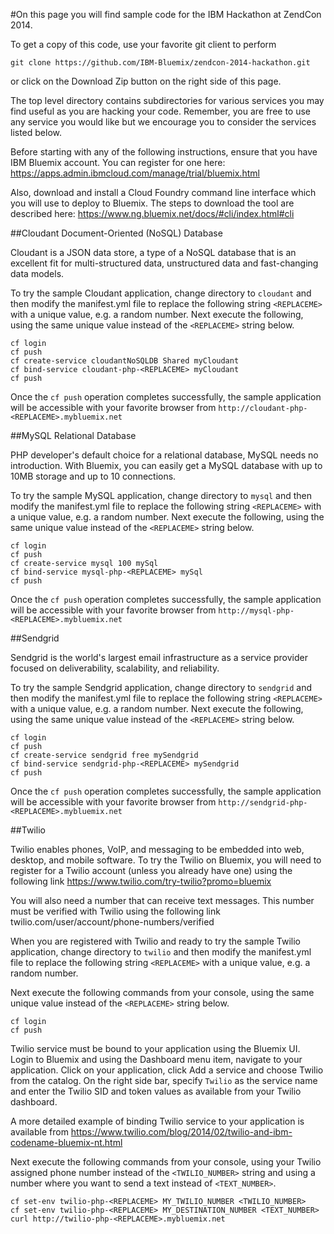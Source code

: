 #On this page you will find sample code for the IBM Hackathon at ZendCon 2014. 

To get a copy of this code, use your favorite git client to perform

```
git clone https://github.com/IBM-Bluemix/zendcon-2014-hackathon.git
```

or click on the Download Zip button on the right side of this page.

The top level directory contains subdirectories for various services you may find useful as you are hacking your code. Remember, you are free to use any service you would like but we encourage you to consider the services listed below.

Before starting with any of the following instructions, ensure that you have IBM Bluemix account. You can register for one here: https://apps.admin.ibmcloud.com/manage/trial/bluemix.html

Also, download and install a Cloud Foundry command line interface which you will use to deploy to Bluemix. The steps to download the tool are described here: https://www.ng.bluemix.net/docs/#cli/index.html#cli

##Cloudant Document-Oriented (NoSQL) Database

Cloudant is a JSON data store, a type of a NoSQL database that is an excellent fit for multi-structured data, unstructured data and fast-changing data models.

To try the sample Cloudant application, change directory to ```cloudant``` and then modify the manifest.yml file to replace the following string ```<REPLACEME>``` with a unique value, e.g. a random number. Next execute the following, using the same unique value instead of the  ```<REPLACEME>``` string below.


```
cf login
cf push
cf create-service cloudantNoSQLDB Shared myCloudant
cf bind-service cloudant-php-<REPLACEME> myCloudant
cf push
```
Once the ```cf push``` operation completes successfully, the sample application will be accessible with your favorite browser from ```http://cloudant-php-<REPLACEME>.mybluemix.net```


##MySQL Relational Database

PHP developer's default choice for a relational database, MySQL needs no introduction. With Bluemix, you can easily get a MySQL database with up to 10MB storage and up to 10 connections. 

To try the sample MySQL application, change directory to ```mysql``` and then modify the manifest.yml file to replace the following string ```<REPLACEME>``` with a unique value, e.g. a random number. Next execute the following, using the same unique value instead of the  ```<REPLACEME>``` string below.

```
cf login
cf push
cf create-service mysql 100 mySql
cf bind-service mysql-php-<REPLACEME> mySql
cf push
```
Once the ```cf push``` operation completes successfully, the sample application will be accessible with your favorite browser from ```http://mysql-php-<REPLACEME>.mybluemix.net```


##Sendgrid

Sendgrid is the world's largest email infrastructure as a service provider focused on deliverability, scalability, and reliability. 

To try the sample Sendgrid application, change directory to ```sendgrid``` and then modify the manifest.yml file to replace the following string ```<REPLACEME>``` with a unique value, e.g. a random number. Next execute the following, using the same unique value instead of the  ```<REPLACEME>``` string below.


```
cf login
cf push
cf create-service sendgrid free mySendgrid
cf bind-service sendgrid-php-<REPLACEME> mySendgrid
cf push
```
Once the ```cf push``` operation completes successfully, the sample application will be accessible with your favorite browser from ```http://sendgrid-php-<REPLACEME>.mybluemix.net```

##Twilio

Twilio enables phones, VoIP, and messaging to be embedded into web, desktop, and mobile software. To try the Twilio on Bluemix, you will need to register for a Twilio account (unless you already have one) using the following link https://www.twilio.com/try-twilio?promo=bluemix

You will also need a number that can receive text messages. This number must be verified with Twilio using the following link twilio.com/user/account/phone-numbers/verified

When you are registered with Twilio and ready to try the sample Twilio application, change directory to ```twilio``` and then modify the manifest.yml file to replace the following string ```<REPLACEME>``` with a unique value, e.g. a random number.

Next execute the following commands from your console, using the same unique value instead of the  ```<REPLACEME>``` string below.

```
cf login
cf push
```

Twilio service must be bound to your application using the Bluemix UI. Login to Bluemix and using the Dashboard menu item, navigate to your application. Click on your application, click Add a service and choose Twilio from the catalog. On the right side bar, specify ```Twilio``` as the service name and enter the Twilio SID and token values as available from your Twilio dashboard.

A more detailed example of binding Twilio service to your application is available from https://www.twilio.com/blog/2014/02/twilio-and-ibm-codename-bluemix-nt.html

Next execute the following commands from your console, using your Twilio assigned phone number instead of the  ```<TWILIO_NUMBER>``` string and using a number where you want to send a text instead of ```<TEXT_NUMBER>```.

```
cf set-env twilio-php-<REPLACEME> MY_TWILIO_NUMBER <TWILIO_NUMBER>
cf set-env twilio-php-<REPLACEME> MY_DESTINATION_NUMBER <TEXT_NUMBER>
curl http://twilio-php-<REPLACEME>.mybluemix.net
```
